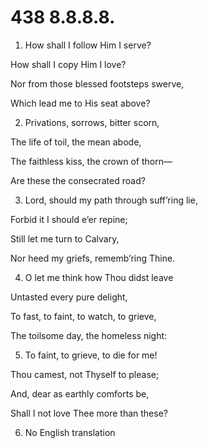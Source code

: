 # 438 8.8.8.8.

1.  How shall I follow Him I serve?

How shall I copy Him I love?

Nor from those blessed footsteps swerve,

Which lead me to His seat above?

2.  Privations, sorrows, bitter scorn,

The life of toil, the mean abode,

The faithless kiss, the crown of thorn—

Are these the consecrated road?

3.  Lord, should my path through suff’ring lie,

Forbid it I should e’er repine;

Still let me turn to Calvary,

Nor heed my griefs, rememb’ring Thine.

4.  O let me think how Thou didst leave

Untasted every pure delight,

To fast, to faint, to watch, to grieve,

The toilsome day, the homeless night:

5.  To faint, to grieve, to die for me!

Thou camest, not Thyself to please;

And, dear as earthly comforts be,

Shall I not love Thee more than these?

6. No English translation


